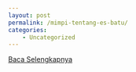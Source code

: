```yaml
---
layout: post
permalink: /mimpi-tentang-es-batu/
categories:
    - Uncategorized
---
```


[Baca Selengkapnya](/03)